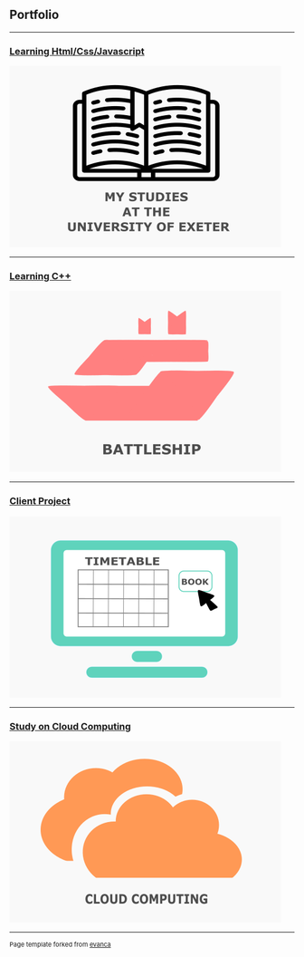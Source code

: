 ## Portfolio

---
### [Learning Html/Css/Javascript](http://12nathanking.github.io/mystudies)
<img src="images/Exeter.png?raw=true" width="480" height="320"/>

---
### [Learning C++](/Battleship_page.md)
<img src="images/Battleship.png?raw=true" width="480" height="320"/>

---
### [Client Project](/Clientproject_page.md)
<img src="images/Client.png?raw=true" width="480" height="320"/>

---
### [Study on Cloud Computing](/Cloudcomputing_page.md)
<img src="images/CloudComputing.png?raw=true" width="480" height="320"/>

---
<p style="font-size:11px">Page template forked from <a href="https://github.com/evanca/quick-portfolio">evanca</a></p>
<!-- Remove above link if you don't want to attibute -->
